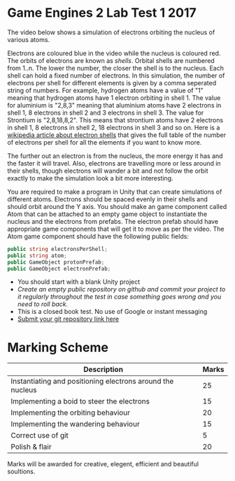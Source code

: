 # Game Engines 2 Lab Test 1 2017

The video below shows a simulation of electrons orbiting the nucleus of various atoms. 


Electrons are coloured blue in the video while the nucleus is coloured red. The orbits of electrons are known as *shells*. Orbital shells are numbered from 1..n. The lower the number, the closer the shell is to the nucleus. Each  shell can hold a fixed number of electrons. In this simulation, the number of electrons per shell for different elements is given by a comma seperated string of numbers. For example, hydrogen atoms have a value of "1" meaning that hydrogen atoms have 1 electron orbiting in shell 1. The value for aluminium is "2,8,3" meaning that aluminium atoms have 2 electrons in shell 1, 8 electrons in shell 2 and 3 electrons in shell 3. The value for Strontium is "2,8,18,8,2". This means that strontium atoms have 2 electrons in shell 1, 8 electrons in shell 2, 18 electrons in shell 3 and so on. Here is a [wikipedia article about electron shells](https://en.wikipedia.org/wiki/Electron_shell) that gives the full table of the number of electrons per shell for all the elements if you want to know more. 

The further out an electron is from the nucleus, the more energy it has and the faster it will travel. Also, electrons are travelling more or less around in their shells, though electrons will wander a bit and not follow the orbit exactly to make the simulation look a bit more interesting.

You are required to make a program in Unity that can create simulations of different atoms. Electrons should be spaced evenly in their shells and should orbit around the Y axis. You should make an game component called Atom that can be attached to an empty game object to instantiate the nucleus and the electrons from prefabs. The electron prefab should have appropriate game components that will get it to move as per the video. The Atom game component should have the following public fields:

```C#
public string electronsPerShell;
public string atom;
public GameObject protonPrefab;
public GameObject electronPrefab;
```

- You should start with a blank Unity project 
- *Create an empty public repository on github and commit your project to it regularly throughout the test in case something goes wrong and you need to roll back.*
- This is a closed book test. No use of Google or instant messaging
- [Submit your git repository link here](https://docs.google.com/forms/d/e/1FAIpQLSfnXDA2b9cWTneuvisfbRgHZwlccT3BJiR-MiRxvmk1M-pncQ/viewform)

# Marking Scheme
| Description | Marks |
|-------------|-------|
| Instantiating and positioning electrons around the nucleus | 25 |
| Implementing a boid to steer the electrons | 15 |
| Implementing the orbiting behaviour | 20 |
| Implementing the wandering behaviour | 15 |
| Correct use of git | 5 |
| Polish & flair | 20 |

Marks will be awarded for creative, elegent, efficient and beautiful soultions.


